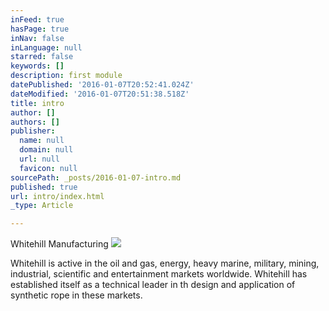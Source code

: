 ```yaml
---
inFeed: true
hasPage: true
inNav: false
inLanguage: null
starred: false
keywords: []
description: first module
datePublished: '2016-01-07T20:52:41.024Z'
dateModified: '2016-01-07T20:51:38.518Z'
title: intro
author: []
authors: []
publisher:
  name: null
  domain: null
  url: null
  favicon: null
sourcePath: _posts/2016-01-07-intro.md
published: true
url: intro/index.html
_type: Article

---
```

Whitehill Manufacturing
![](https://the-grid-user-content.s3-us-west-2.amazonaws.com/e428af77-81e0-4035-a034-c427d75cd4f0.jpg)

Whitehill is active in the oil and gas, energy, heavy marine, military, mining, industrial, scientific and entertainment markets worldwide.  Whitehill has established itself as a technical leader in th design and application of synthetic rope in these markets.